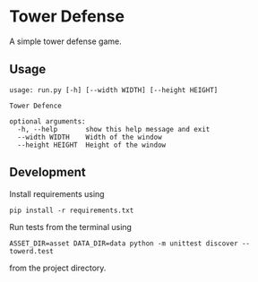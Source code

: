 # Tower Defense

A simple tower defense game.

## Usage

```
usage: run.py [-h] [--width WIDTH] [--height HEIGHT]

Tower Defence

optional arguments:
  -h, --help       show this help message and exit
  --width WIDTH    Width of the window
  --height HEIGHT  Height of the window
```

## Development

Install requirements using

`pip install -r requirements.txt`


Run tests from the terminal using

`ASSET_DIR=asset DATA_DIR=data python -m unittest discover -- towerd.test`

from the project directory.
